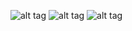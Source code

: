 


![alt tag](http://s16.postimg.org/raipmk585/i_OS_Simulator_Screen_Shot_Dec_6_2014_2_16_29_A.png)
![alt tag](http://s10.postimg.org/yxs3qilcp/i_OS_Simulator_Screen_Shot_Dec_6_2014_2_16_38_A.png)
![alt tag](http://s13.postimg.org/hpbxgvgfb/i_OS_Simulator_Screen_Shot_Dec_6_2014_2_16_40_A.png)

